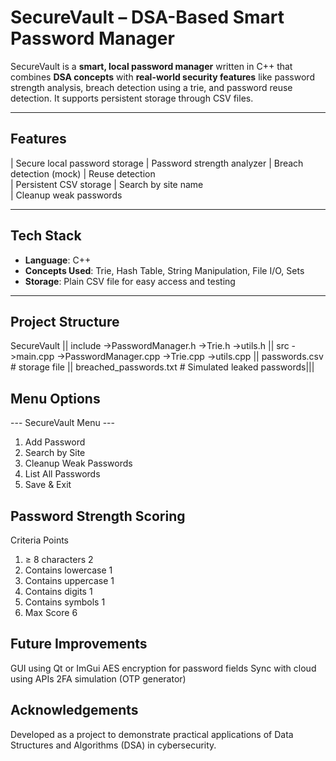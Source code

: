# SecureVault – DSA-Based Smart Password Manager

SecureVault is a **smart, local password manager** written in C++ that combines **DSA concepts** with **real-world security features** like password strength analysis, breach detection using a trie, and password reuse detection. It supports persistent storage through CSV files.

---

##  Features

|  Secure local password storage
|  Password strength analyzer
|  Breach detection (mock)
|  Reuse detection   
|  Persistent CSV storage
|  Search by site name         
|  Cleanup weak passwords

---

##  Tech Stack

- **Language**: C++
- **Concepts Used**: Trie, Hash Table, String Manipulation, File I/O, Sets
- **Storage**: Plain CSV file for easy access and testing

---

##  Project Structure
SecureVault
|| include
 ->PasswordManager.h
 ->Trie.h
 ->utils.h
|| src
 ->main.cpp
 ->PasswordManager.cpp
 ->Trie.cpp
 ->utils.cpp
|| passwords.csv # storage file
|| breached_passwords.txt # Simulated leaked passwords|||

##   Menu Options
--- SecureVault Menu ---
1. Add Password
2. Search by Site
3. Cleanup Weak Passwords
4. List All Passwords
5. Save & Exit

##  Password Strength Scoring
Criteria	               Points
1. ≥ 8 characters	      2
2. Contains lowercase  	1
3. Contains uppercase  	1
4. Contains digits	     1
5. Contains symbols    	1
6. Max Score           	6

##   Future Improvements
GUI using Qt or ImGui
AES encryption for password fields
Sync with cloud using APIs
2FA simulation (OTP generator)

##   Acknowledgements
Developed as a project to demonstrate practical applications of Data Structures and Algorithms (DSA) in cybersecurity.
